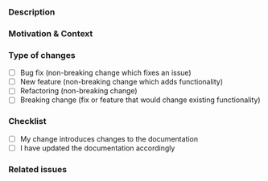 <!--
SPDX-FileCopyrightText: ©2011-2023 The Bootstrap Authors https://github.com/twbs/bootstrap
SPDX-License-Identifier: MIT
-->

### Description

<!-- Describe your changes in detail -->

### Motivation & Context

<!-- Why is this change required? What problem does it solve? -->

### Type of changes

<!-- What types of changes does your code introduce? Put an `x` in all the boxes that apply. -->

- [ ] Bug fix (non-breaking change which fixes an issue)
- [ ] New feature (non-breaking change which adds functionality)
- [ ] Refactoring (non-breaking change)
- [ ] Breaking change (fix or feature that would change existing functionality)

### Checklist

<!-- Go over all the following points, and put an `x` in all the boxes that apply. -->
<!-- If you're unsure about any of these, don't hesitate to ask. We're here to help! -->

- [ ] My change introduces changes to the documentation
- [ ] I have updated the documentation accordingly

### Related issues

<!-- Please link any related issues here. -->
